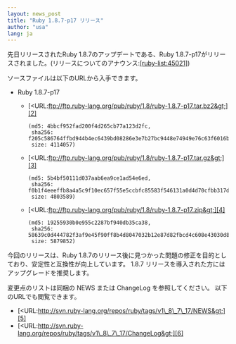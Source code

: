 ```yaml
---
layout: news_post
title: "Ruby 1.8.7-p17 リリース"
author: "usa"
lang: ja
---
```


先日リリースされたRuby 1.8.7のアップデートである、Ruby
1.8.7-p17がリリースされました。(リリースについてのアナウンス:[\[ruby-list:45021\]][1])

ソースファイルは以下のURLから入手できます。

* Ruby 1.8.7-p17
  * [&lt;URL:ftp://ftp.ruby-lang.org/pub/ruby/1.8/ruby-1.8.7-p17.tar.bz2&gt;][2]

        (md5: 4bbcf952fad200f4d265cb77a123d2fc,
         sha256: f205c586764ffbd944b4ec6439bd08286e3e7b27bc9448e74949e76c63f6016b,
         size: 4114057)

  * [&lt;URL:ftp://ftp.ruby-lang.org/pub/ruby/1.8/ruby-1.8.7-p17.tar.gz&gt;][3]

        (md5: 5b4bf50111d037aab6ea9ce1ad54e6ed,
         sha256: f0b1f4eeeffb8a4a5c9f10ec657f55e5ccbfc85583f546131a0d4d70cfbb317d,
         size: 4803589)

  * [&lt;URL:ftp://ftp.ruby-lang.org/pub/ruby/1.8/ruby-1.8.7-p17.zip&gt;][4]

        (md5: 19255930b0e955c2287bf940db35ca38,
         sha256: 58639c0d444782f3af9e45f90ff8b4d8047032b12e87d82fbcd4c608e43030d8,
         size: 5879852)

今回のリリースは、Ruby 1.8.7のリリース後に見つかった問題の修正を目的としており、安定性と互換性が向上しています。 1.8.7
リリースを導入された方にはアップグレードを推奨します。

変更点のリストは同梱の NEWS または ChangeLog を参照してください。 以下のURLでも閲覧できます。

* [&lt;URL:http://svn.ruby-lang.org/repos/ruby/tags/v1\_8\_7\_17/NEWS&gt;][5]
* [&lt;URL:http://svn.ruby-lang.org/repos/ruby/tags/v1\_8\_7\_17/ChangeLog&gt;][6]



[1]: http://blade.nagaokaut.ac.jp/cgi-bin/scat.rb/ruby/ruby-list/45021 
[2]: ftp://ftp.ruby-lang.org/pub/ruby/1.8/ruby-1.8.7-p17.tar.bz2 
[3]: ftp://ftp.ruby-lang.org/pub/ruby/1.8/ruby-1.8.7-p17.tar.gz 
[4]: ftp://ftp.ruby-lang.org/pub/ruby/1.8/ruby-1.8.7-p17.zip 
[5]: http://svn.ruby-lang.org/repos/ruby/tags/v1_8_7_17/NEWS 
[6]: http://svn.ruby-lang.org/repos/ruby/tags/v1_8_7_17/ChangeLog 
